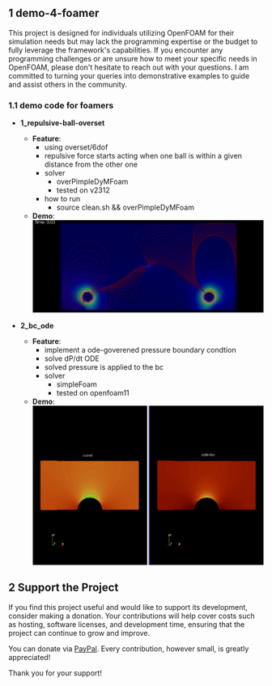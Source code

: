 ## 1 demo-4-foamer

This project is designed for individuals utilizing OpenFOAM for their simulation needs but may lack the programming expertise or the budget to fully leverage the framework's capabilities.  If you encounter any programming challenges or are unsure how to meet your specific needs in OpenFOAM, please don't hesitate to reach out with your questions. I am committed to turning your queries into demonstrative examples to guide and assist others in the community.

### 1.1 demo code for foamers
+ **1_repulsive-ball-overset**
   + **Feature**:
      + using overset/6dof
      + repulsive force starts acting when one ball is within a given distance from the other one
      + solver
         + overPimpleDyMFoam
         + tested on v2312
      + how to run
         + source clean.sh && overPimpleDyMFoam
   + **Demo**: 
   ![Alt text](imgs/repulsive-ball.gif)


+ **2_bc_ode**
   + **Feature**:
      + implement a ode-goverened pressure boundary condtion
      + solve dP/dt ODE
      + solved pressure is applied to the bc
      + solver
         + simpleFoam
         + tested on openfoam11
   + **Demo**:
![Alt text](imgs/ode-pressure.gif)



## 2 Support the Project

If you find this project useful and would like to support its development, consider making a donation. Your contributions will help cover costs such as hosting, software licenses, and development time, ensuring that the project can continue to grow and improve.

You can donate via [PayPal](https://www.paypal.com/donate/?business=JDSPPXPK5FHUJ&no_recurring=0&currency_code=USD). Every contribution, however small, is greatly appreciated!

Thank you for your support!
      
